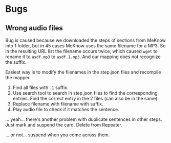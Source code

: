 # Bugs

## Wrong audio files

Bug is caused because we downloaded the steps of sections from MeKnow into 1 folder, but in 45 cases MeKnow uses the same filename for a MP3. So in the resulting URL list the filename occurs twice, which caused `wget` to rename it to `asdf.mp3` to `asdf.1.mp3`. And our mapping does not recognize the suffix. 

Easiest way is to modify the filenames in the step.json files and recompile the mapper. 

1. Find all files with `.1` suffix.
2. Use search tool to search in step.json files to find the corresponding entries. Find the correct entry in the 2 files (can also be in the same).
3. Replace filename with filename with suffix. 
4. Play audio file to check if it matches the sentence.

... yeah... there's another problem with duplicate sentences in other steps. Just mark and suspend the card. Delete from Repeater.

... or not... suspend when you come across them.
